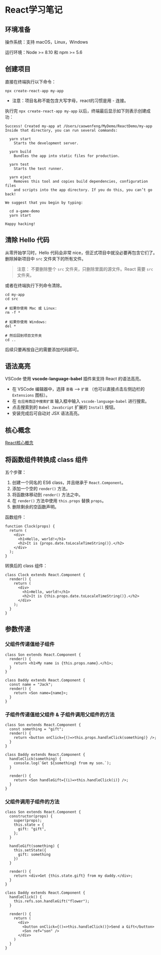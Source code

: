 # React学习笔记

## 环境准备
操作系统：支持 macOS，Linux，Windows

运行环境：Node >= 8.10 和 npm >= 5.6

## 创建项目

直接在终端执行以下命令：

```
npx create-react-app my-app
```

* 注意：项目名称不能包含大写字母，react的习惯是用 - 连接。

执行完 `npx create-react-app my-app` 以后，终端最后显示如下则表示创建成功：

```
Success! Created my-app at /Users/caowenfeng/MyDemo/ReactDemo/my-app
Inside that directory, you can run several commands:

  yarn start
    Starts the development server.

  yarn build
    Bundles the app into static files for production.

  yarn test
    Starts the test runner.

  yarn eject
    Removes this tool and copies build dependencies, configuration files
    and scripts into the app directory. If you do this, you can’t go back!

We suggest that you begin by typing:

  cd a-game-demo
  yarn start

Happy hacking!
```

## 清除 Hello 代码

从零开始学习时，Hello 代码会非常 nice，但正式项目中就没必要再包含它们了。删除掉新项目中 `src` 文件夹下的所有文件。

> 注意：
不要删除整个 `src` 文件夹，只删除里面的源文件。React 需要 `src` 文件夹。


或者在终端执行下列命令清除。

```
cd my-app
cd src

# 如果你使用 Mac 或 Linux:
rm -f *

# 如果你使用 Windows:
del *

# 然后回到项目文件夹
cd ..
```

后续只要再按自己的需要添加代码即可。

## 语法高亮

VSCode 使用 **vscode-language-babel** 插件来支持 React 的语法高亮。

- 在 VSCode 编辑器中，选择 `查看` --> `扩展` （也可以直接点击左侧边栏的 `Extensions` 图标）。
- 在 `在应用商店中搜索扩展` 输入框中输入 `vscode-language-babel` 进行搜索。
- 点击搜索到的 `Babel JavaScript` 扩展的 `Install` 按钮。
- 安装完成后可自动对 JSX 语法高亮。

## 核心概念

[React核心概念](./React/React核心概念.md)

## 将函数组件转换成 class 组件

五个步骤：

1. 创建一个同名的 ES6 class，并且继承于 `React.Component`。
2. 添加一个空的 `render()` 方法。
3. 将函数体移动到 `render()` 方法之中。
4. 在 `render()` 方法中使用 `this.props` 替换 `props`。
5. 删除剩余的空函数声明。

函数组件：

```
function Clock(props) {
  return (
    <div>
      <h1>Hello, world!</h1>
      <h2>It is {props.date.toLocaleTimeString()}.</h2>
    </div>
  );
}
```

转换后的 class 组件：

```
class Clock extends React.Component {
  render() {
    return (
      <div>
        <h1>Hello, world!</h1>
        <h2>It is {this.props.date.toLocaleTimeString()}.</h2>
      </div>
    );
  }
}
```

## 参数传递

### 父组件传递值给子组件

```
class Son extends React.Component {
  render() {
    return <h1>My name is {this.props.name}.</h1>;
  }
}

class Daddy extends React.Component {
  const name = "Jack";
  render() {
    return <Son name={name}>;
  }
}
```

### 子组件传递值给父组件 & 子组件调用父组件的方法

```
class Son extends React.Component {
  const something = "gift";
  render() {
    return <button onClick={()=>this.props.handleClick(something)} />;
  }
}
  
class Daddy extends React.Component {
  handleClick(something) {
    console.log(`Get ${something} from my son.`);
  }
    
  render() {
    return <Son handleGift={(i)=>this.handleClick(i)} />;
  }
}
```

### 父组件调用子组件的方法

```
class Son extends React.Component {
  constructor(props) {
    super(props);
    this.state = {
      gift: "gift",
    };
  }

  handleGift(something) {
    this.setState({
      gift: something
    })
  }

  render() {
    return <div>Get {this.state.gift} from my daddy.</div>;
  }
}

class Daddy extends React.Component {
  handleClick() {
    this.refs.son.handleGift("flower");
  }
    
  render() {
    return (
      <div>
        <button onClick={()=>this.handleClick()}>Send a Gift</button>
        <Son ref="son" />
      </div>
    )
  }
}
```

